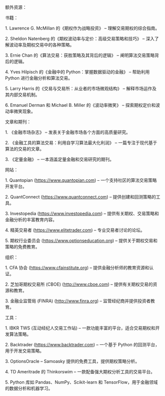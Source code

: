 额外资源：

书籍：

1\. Lawrence G. McMillan 的《期权作为战略投资》 – 理解交易期权的综合指南。

2\. Sheldon Natenberg 的《期权波动率与定价：高级交易策略和技巧》 – 深入了解波动率及期权交易中的各种策略。

3\. Ernie Chan 的《算法交易：获胜策略及其背后的逻辑》 – 阐明算法交易策略背后的逻辑。

4\. Yves Hilpisch 的《金融中的 Python：掌握数据驱动的金融》 – 帮助利用 Python 进行金融分析和算法交易。

5\. Larry Harris 的《交易与交易所：从业者的市场微观结构》 – 解释市场运作及其内部交易机制。

6\. Emanuel Derman 和 Michael B. Miller 的《波动率微笑》 – 探索期权定价和波动率微笑现象。

文章和期刊：

1\. 《金融市场杂志》 – 发表关于金融市场各个方面的高质量研究。

2\. 《金融工具的算法交易：利用自学习算法最大化利润》 – 一篇专注于现代基于算法的交易的文章。

3\. 《定量金融》 – 一本涵盖定量金融和交易研究的期刊。

网站：

1\. Quantopian (https://www.quantopian.com) – 一个支持社区的算法交易策略开发平台。

2\. QuantConnect (https://www.quantconnect.com) – 提供创建和回测策略的工具。

3\. Investopedia (https://www.investopedia.com) – 提供有关期权、交易策略和金融分析的丰富教育内容。

4\. 精英交易者 (https://www.elitetrader.com) – 专业交易者讨论的论坛。

5\. 期权行业委员会 (https://www.optionseducation.org) – 提供关于期权交易和策略的免费教育。

组织：

1\. CFA 协会 (https://www.cfainstitute.org) – 提供金融分析师的教育资源和认证。

2\. 芝加哥期权交易所 (CBOE) (http://www.cboe.com) – 提供有关期权交易的资源和教育。

3\. 金融业监管局 (FINRA) (http://www.finra.org) – 监管经纪商并提供投资者教育。

工具：

1\. IBKR TWS (互动经纪人交易工作站) – 一款功能丰富的平台，适合交易期权和开发算法策略。

2\. Backtrader (https://www.backtrader.com) – 一个基于 Python 的回测平台，用于开发交易策略。

3\. OptionsOracle – Samoasky 提供的免费工具，提供期权策略分析。

4\. TD Ameritrade 的 Thinkorswim – 一款配备强大期权分析工具的交易平台。

5\. Python 库如 Pandas、NumPy、Scikit-learn 和 TensorFlow，用于金融领域的数据分析和机器学习。
